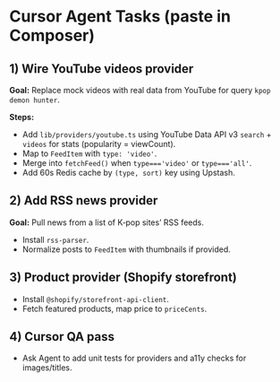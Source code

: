 # Cursor Agent Tasks (paste in Composer)


## 1) Wire YouTube videos provider
**Goal:** Replace mock videos with real data from YouTube for query `kpop demon hunter`.


**Steps:**
- Add `lib/providers/youtube.ts` using YouTube Data API v3 `search` + `videos` for stats (popularity = viewCount).
- Map to `FeedItem` with `type: 'video'`.
- Merge into `fetchFeed()` when `type==='video'` or `type==='all'`.
- Add 60s Redis cache by `(type, sort)` key using Upstash.


## 2) Add RSS news provider
**Goal:** Pull news from a list of K‑pop sites’ RSS feeds.
- Install `rss-parser`.
- Normalize posts to `FeedItem` with thumbnails if provided.


## 3) Product provider (Shopify storefront)
- Install `@shopify/storefront-api-client`.
- Fetch featured products, map price to `priceCents`.


## 4) Cursor QA pass
- Ask Agent to add unit tests for providers and a11y checks for images/titles.


